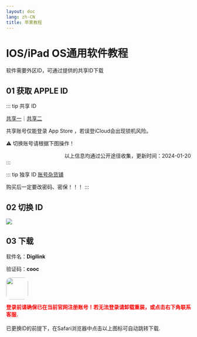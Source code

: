 ```yaml
---
layout: doc
lang: zh-CN
title: 苹果教程
---
```


# IOS/iPad OS通用软件教程

软件需要外区ID，可通过提供的共享ID下载

## 01 获取 APPLE ID

::: tip 共享 ID

[共享一](https://f.ipip.dog/disanfang/appleid/js.html)｜[共享二](https://f.ipip.dog/disanfang/appleid/js.html)


共享账号仅能登录 App Store ，若误登iCloud会出现锁机风险。

⚠️ 切换账号请根据下图操作！

<div style="text-align: right;">以上信息均通过公开途径收集，更新时间：2024-01-20 </div>
:::

::: tip 独享 ID
[账号杂货铺](http://cloud.idid88.com)

购买后一定要改密码、密保！！！
:::

## 02 切换 ID

![](http://assets.tyro.wiki/img/course/AppStoreID.webp)

## 03 下载

软件名：**Digilink**

验证码：**cooc**

<a href="https://apps.apple.com/app/id1595774070">
<img src="http://assets.tyro.wiki/img/i/digilink.webp" style=" border-radius: 20%" width="60"></img>
</a>

<h4 style="color:red;margin-top:10px;">登录前请确保已在当前官网注册账号！若无法登录请卸载重装，或点击右下角联系客服.</h4>

已更换ID的前提下，在Safari浏览器中点击以上图标可自动跳转下载.